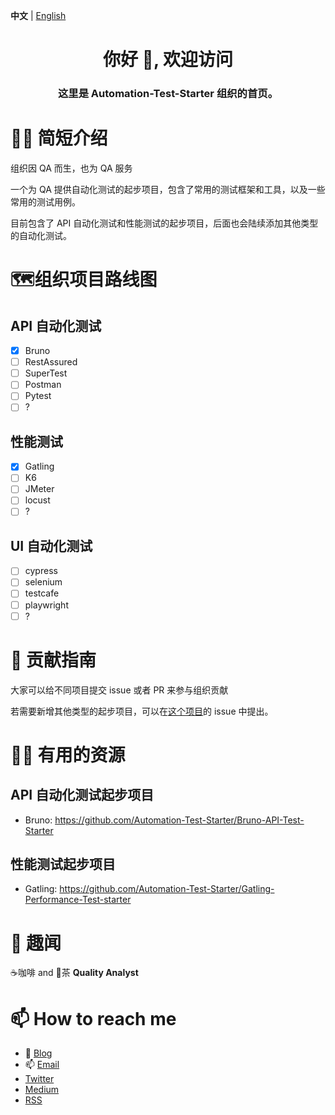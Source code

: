 **中文** | [English](/profile/README_EN.md)

<h1 align="center">你好 👋, 欢迎访问</h1>
<h3 align="center">这里是 Automation-Test-Starter 组织的首页。</h3>

# 🙋‍♀️ 简短介绍

组织因 QA 而生，也为 QA 服务

一个为 QA 提供自动化测试的起步项目，包含了常用的测试框架和工具，以及一些常用的测试用例。

目前包含了 API 自动化测试和性能测试的起步项目，后面也会陆续添加其他类型的自动化测试。

# 🗺️组织项目路线图

## API 自动化测试

- [x] Bruno
- [ ] RestAssured
- [ ] SuperTest
- [ ] Postman
- [ ] Pytest
- [ ] ?

## 性能测试

- [x] Gatling
- [ ] K6
- [ ] JMeter
- [ ] locust
- [ ] ?

## UI 自动化测试

- [ ] cypress
- [ ] selenium
- [ ] testcafe
- [ ] playwright
- [ ] ?

# 🌈 贡献指南

大家可以给不同项目提交 issue 或者 PR 来参与组织贡献

若需要新增其他类型的起步项目，可以在[这个项目](https://github.com/Automation-Test-Starter/.github)的 issue 中提出。

# 👩‍💻 有用的资源

## API 自动化测试起步项目

- Bruno: https://github.com/Automation-Test-Starter/Bruno-API-Test-Starter

## 性能测试起步项目

- Gatling: https://github.com/Automation-Test-Starter/Gatling-Performance-Test-starter

# 🍿 趣闻

☕️咖啡 and 🍵茶
**Quality Analyst**

# 📫 How to reach me

- 📝 [Blog](https://naodeng.tech)
- 📫 [Email](mailto:<dengnao@gmail.com>)
- [Twitter](https://twitter.com/naodeng0_0)
- [Medium](https://naodeng.medium.com)
- [RSS](https://naodeng.tech/index.xml)

